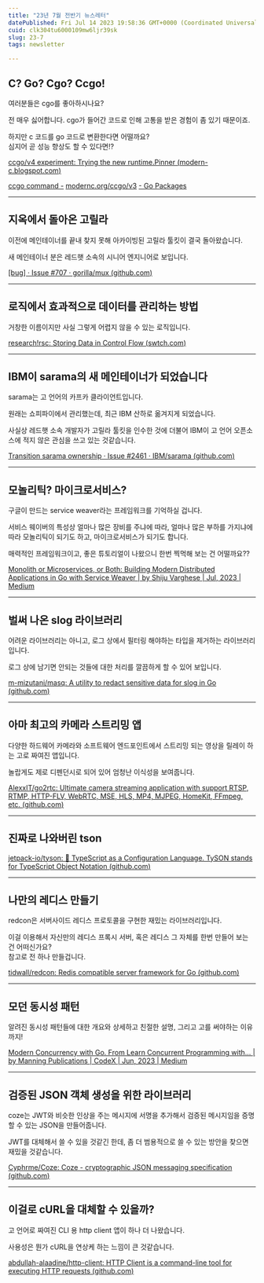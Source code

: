 ```yaml
---
title: "23년 7월 전반기 뉴스레터"
datePublished: Fri Jul 14 2023 19:58:36 GMT+0000 (Coordinated Universal Time)
cuid: clk304tu6000109mw6ljr39sk
slug: 23-7
tags: newsletter

---
```


## C? Go? Cgo? Ccgo!

여러분들은 cgo를 좋아하시나요?

전 매우 싫어합니다. cgo가 들어간 코드로 인해 고통을 받은 경험이 좀 있기 때문이죠.

하지만 c 코드를 go 코드로 변환한다면 어떨까요?  
심지어 곧 성능 향상도 할 수 있다면!?

[ccgo/v4 experiment: Trying the new runtime.Pinner (](https://modern-c.blogspot.com/2023/07/ccgov4-experiment-trying-new.html?m=1)[modern-c.blogspot.com](http://modern-c.blogspot.com)[)](https://modern-c.blogspot.com/2023/07/ccgov4-experiment-trying-new.html?m=1)

[ccgo command -](https://pkg.go.dev/modernc.org/ccgo/v3) [modernc.org/ccgo/v3](http://modernc.org/ccgo/v3) [- Go Packages](https://pkg.go.dev/modernc.org/ccgo/v3)

---

## 지옥에서 돌아온 고릴라

이전에 메인테이너를 끝내 찾지 못해 아카이빙된 고릴라 툴킷이 결국 돌아왔습니다.

새 메인테이너 분은 레드햇 소속의 시니어 엔지니어로 보입니다.

[\[bug\] · Issue #707 · gorilla/mux (](https://github.com/gorilla/mux/issues/707#issuecomment-1629838706)[github.com](http://github.com)[)](https://github.com/gorilla/mux/issues/707#issuecomment-1629838706)

---

## 로직에서 효과적으로 데이터를 관리하는 방법

거창한 이름이지만 사실 그렇게 어렵지 않을 수 있는 로직입니다.

[research!rsc: Storing Data in Control Flow (](https://research.swtch.com/pcdata)[swtch.com](http://swtch.com)[)](https://research.swtch.com/pcdata)

---

## IBM이 sarama의 새 메인테이너가 되었습니다

sarama는 고 언어의 카프카 클라이언트입니다.

원래는 쇼피파이에서 관리했는데, 최근 IBM 산하로 옮겨지게 되었습니다.

사실상 레드햇 소속 개발자가 고릴라 툴킷을 인수한 것에 더불어 IBM이 고 언어 오픈소스에 적지 않은 관심을 쓰고 있는 것같습니다.

[Transition sarama ownership · Issue #2461 · IBM/sarama (](https://github.com/IBM/sarama/issues/2461)[github.com](http://github.com)[)](https://github.com/IBM/sarama/issues/2461)

---

## 모놀리틱? 마이크로서비스?

구글이 만드는 service weaver라는 프레임워크를 기억하실 겁니다.

서비스 웨이버의 특성상 얼마나 많은 장비를 주냐에 따라, 얼마나 많은 부하를 가지냐에 따라 모놀리틱이 되기도 하고, 마이크로서비스가 되기도 합니다.

매력적인 프레임워크이고, 좋은 튜토리얼이 나왔으니 한번 찍먹해 보는 건 어떨까요??

[Monolith or Microservices, or Both: Building Modern Distributed Applications in Go with Service Weaver | by Shiju Varghese | Jul, 2023 | Medium](https://shijuvar.medium.com/monolith-or-microservices-or-both-building-modern-distributed-applications-in-go-with-service-a096616434fc)

---

## 벌써 나온 slog 라이브러리

어려운 라이브러리는 아니고, 로그 상에서 필터링 해야하는 타입을 제거하는 라이브러리입니다.

로그 상에 남기면 안되는 것들에 대한 처리를 깔끔하게 할 수 있어 보입니다.

[m-mizutani/masq: A utility to redact sensitive data for slog in Go (](https://github.com/m-mizutani/masq)[github.com](http://github.com)[)](https://github.com/m-mizutani/masq)

---

## 아마 최고의 카메라 스트리밍 앱

다양한 하드웨어 카메라와 소프트웨어 엔드포인트에서 스트리밍 되는 영상을 릴레이 하는 고로 짜여진 앱입니다.

놀랍게도 제로 디펜던시로 되어 있어 엄청난 이식성을 보여줍니다.

[AlexxIT/go2rtc: Ultimate camera streaming application with support RTSP, RTMP, HTTP-FLV, WebRTC, MSE, HLS, MP4, MJPEG, HomeKit, FFmpeg, etc. (](https://github.com/AlexxIT/go2rtc)[github.com](http://github.com)[)](https://github.com/AlexxIT/go2rtc)

---

## 진짜로 나와버린 tson

[jetpack-io/tyson: 🥊 TypeScript as a Configuration Language. TySON stands for TypeScript Object Notation (](https://github.com/jetpack-io/tyson)[github.com](http://github.com)[)](https://github.com/jetpack-io/tyson)

---

## 나만의 레디스 만들기

redcon은 서버사이드 레디스 프로토콜을 구현한 재밌는 라이브러리입니다.

이걸 이용해서 자신만의 레디스 프록시 서버, 혹은 레디스 그 자체를 한번 만들어 보는 건 어떠신가요?  
참고로 전 하나 만들겁니다.

[tidwall/redcon: Redis compatible server framework for Go (](https://github.com/tidwall/redcon)[github.com](http://github.com)[)](https://github.com/tidwall/redcon)

---

## 모던 동시성 패턴

알려진 동시성 패턴들에 대한 개요와 상세하고 친절한 설명, 그리고 고를 써야하는 이유까지!

[Modern Concurrency with Go. From Learn Concurrent Programming with… | by Manning Publications | CodeX | Jun, 2023 | Medium](https://medium.com/codex/modern-concurrency-with-go-46e7c77afe25)

---

## 검증된 JSON 객체 생성을 위한 라이브러리

coze는 JWT와 비슷한 인상을 주는 메시지에 서명을 추가해서 검증된 메시지임을 증명할 수 있는 JSON을 만들어줍니다.

JWT를 대체해서 쓸 수 있을 것같긴 한데, 좀 더 범용적으로 쓸 수 있는 방안을 찾으면 재밌을 것같습니다.

[Cyphrme/Coze: Coze - cryptographic JSON messaging specification (](https://github.com/Cyphrme/Coze)[github.com](http://github.com)[)](https://github.com/Cyphrme/Coze)

---

## 이걸로 cURL을 대체할 수 있을까?

고 언어로 짜여진 CLI 용 http client 앱이 하나 더 나왔습니다.

사용성은 뭔가 cURL을 연상케 하는 느낌이 큰 것같습니다.

[abdullah-alaadine/http-client: HTTP Client is a command-line tool for executing HTTP requests (](https://github.com/abdullah-alaadine/http-client/)[github.com](http://github.com)[)](https://github.com/abdullah-alaadine/http-client/)